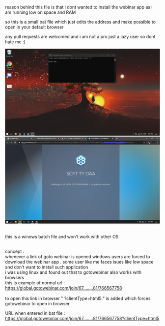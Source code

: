 reason behind this file is that i dont wanted to install the webinar app as i am running low on space and RAM <br />

so this is a small bat file which just edits the address and make possible to open in your default browser<br />

any pull requests are welcomed and i am not a pro just a lazy user so dont hate me :)<br />

![Screenshot](Screenshot.jpg)
<br />
![Screenshot](webinnar.png)
<br /><br />

this is a winows batch file and won't work with other OS <br /><br />

concept : <br />
whenever a link of goto webinar is opened windows users are forced to download the webinar app . some user like me faces isues like low space and don't want to install such application<br />
i was using linux and found out that to gotowebinar also works with browsers <br />
this is example of normal url : https://global.gotowebinar.com/join/67........81/766567758 <br />
<br />
to open this link in browser " ?clientType=html5 " is added which forces gotowebinar to open in browser<br />

URL when entered in bat file : https://global.gotowebinar.com/join/67........81/766567758?clientType=html5

